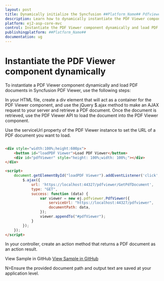 ```yaml
---
layout: post
title: Dynamically initialize the Syncfusion ##Platform_Name## Pdfviewer Component
description: Learn how to dynamically instantiate the PDF Viewer component in Syncfusion ##Platform_Name## Pdfviewer component of Syncfusion Essential JS 2 and more.
platform: ej2-asp-core-mvc
control: Instantiate the PDF Viewer component dynamically and load PDF documents
publishingplatform: ##Platform_Name##
documentation: ug
---
```


# Instantiate the PDF Viewer component dynamically

To instantiate a PDF Viewer component dynamically and load PDF documents in Syncfusion PDF Viewer, use the following steps:

In your HTML file, create a div element that will act as a container for the PDF Viewer component, and use the jQuery $.ajax method to make an AJAX request to your server and retrieve a PDF document. Once the document is retrieved, use the PDF Viewer API to load the document into the PDF Viewer component.

Use the serviceUrl property of the PDF Viewer instance to set the URL of a PDF document you want to load.

```html

<div style="width:100%;height:600px">
    <button id="loadPDF Viewer">Load PDF Viewer</button>
    <div id="pdfViewer" style="height: 100%;width: 100%;"></div>
</div>

<script>
    document.getElementById("loadPDF Viewer").addEventListener('click', function () {
        $.ajax({
            url: 'https://localhost:44327/pdfviewer/GetPdfDocument',
            type: "GET",
            success: function (data) {
                var viewer = new ej.pdfviewer.PdfViewer({
                    serviceUrl: "https://localhost:44327/pdfviewer",
                    documentPath: data,
                });
                viewer.appendTo("#pdfViewer");
            }
        });
    });
</script>

```

In your controller, create an action method that returns a PDF document as an action result.

View Sample in GitHub [View Sample in GitHub]()

N>Ensure the provided document path and output text are saved at your application level.